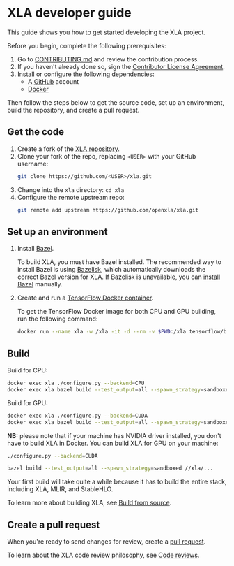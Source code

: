 # XLA developer guide

This guide shows you how to get started developing the XLA project.

Before you begin, complete the following prerequisites:

1.  Go to [CONTRIBUTING.md](../CONTRIBUTING.md) and review the contribution
    process.
2.  If you haven't already done so, sign the
    [Contributor License Agreement](https://cla.developers.google.com/about).
3.  Install or configure the following dependencies:
    -   A [GitHub](https://github.com/) account
    -   [Docker](https://www.docker.com/)

Then follow the steps below to get the source code, set up an environment, build
the repository, and create a pull request.

## Get the code

1.  Create a fork of the [XLA repository](https://github.com/openxla/xla).
2.  Clone your fork of the repo, replacing `<USER>` with your GitHub username:
    ```sh
    git clone https://github.com/<USER>/xla.git
    ```
3.  Change into the `xla` directory: `cd xla`
4.  Configure the remote upstream repo:
    ```sh
    git remote add upstream https://github.com/openxla/xla.git
    ```

## Set up an environment

1.  Install [Bazel](https://bazel.build/install).

    To build XLA, you must have Bazel installed. The recommended way to install
    Bazel is using [Bazelisk](https://github.com/bazelbuild/bazelisk#readme),
    which automatically downloads the correct Bazel version for XLA. If Bazelisk
    is unavailable, you can [install Bazel](https://bazel.build/install)
    manually.

2.  Create and run a
    [TensorFlow Docker container](https://www.tensorflow.org/install/docker).

    To get the TensorFlow Docker image for both CPU and GPU building, run the
    following command:

    ```sh
    docker run --name xla -w /xla -it -d --rm -v $PWD:/xla tensorflow/build:latest-python3.9 bash
    ```

## Build

Build for CPU:

```sh
docker exec xla ./configure.py --backend=CPU
docker exec xla bazel build --test_output=all --spawn_strategy=sandboxed //xla/...
```

Build for GPU:

```sh
docker exec xla ./configure.py --backend=CUDA
docker exec xla bazel build --test_output=all --spawn_strategy=sandboxed //xla/...
```

**NB:** please note that if your machine has NVIDIA driver installed, you don't 
have to build XLA in Docker. You can build XLA for GPU on your machine:

```sh
./configure.py --backend=CUDA

bazel build --test_output=all --spawn_strategy=sandboxed //xla/...
```

Your first build will take quite a while because it has to build the entire
stack, including XLA, MLIR, and StableHLO.

To learn more about building XLA, see [Build from source](build_from_source.md).

## Create a pull request

When you're ready to send changes for review, create a
[pull request](https://docs.github.com/en/pull-requests/collaborating-with-pull-requests/proposing-changes-to-your-work-with-pull-requests/about-pull-requests).

To learn about the XLA code review philosophy, see
[Code reviews](code_reviews.md).
